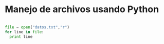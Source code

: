 # Manejo de archivos usando Python



```python

file = open("datos.txt","r")
for line in file:
  print line

```
